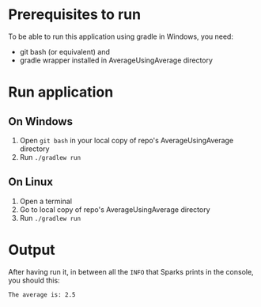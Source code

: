 <H1>Prerequisites to run</H1>

To be able to run this application using gradle in Windows, you need: 
<ul>
	<li>git bash (or equivalent) and </li> 
	<li>gradle wrapper installed in AverageUsingAverage directory</li>
</ul>

<H1>Run application</H1>

<H2>On Windows</H2>

<ol>
	<li>Open <code>git bash</code> in your local copy of repo's AverageUsingAverage directory</li>
	<li>Run <code>./gradlew run</code></li>
</ol>

<H2>On Linux</H2>

<ol>
	<li>Open a terminal</li>
	<li>Go to local copy of repo's AverageUsingAverage directory</li>
	<li>Run <code>./gradlew run</code></li>
</ol>

<H1>Output</H1>

After having run it, in between all the <code>INFO</code> that Sparks prints in the console, you should this:

<code>The average is: 2.5</code>
